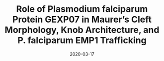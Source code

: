 ---
title: "Role of Plasmodium falciparum Protein GEXP07 in Maurer’s Cleft Morphology, Knob Architecture, and P. falciparum EMP1 Trafficking"
collection: publications
permalink: /publication/2020-role-of-plasmodium
excerpt:
date: 2020-03-17
venue: 'mBio'
teaser:
paperurl: '/files/2020-03-17-role-of-plasmodium.pdf'
link: 'https://doi.org/10.1128/mBio.03320-19'
citation: '<b>McHugh E</b>, Carmo OMS, Blanch A, Looker O, Liu B, Tiash S, Andrew D, Batinovic S, Low AJY, Cho H-J, McMillan P, Tilley L, Dixon MWA. 2020. &quot;Role of Plasmodium falciparum protein GEXP07 in Maurer’s cleft morphology, knob architecture, and P. falciparum EMP1 trafficking.&quot; <i>mBio</i> 11:e03320-19.'
---